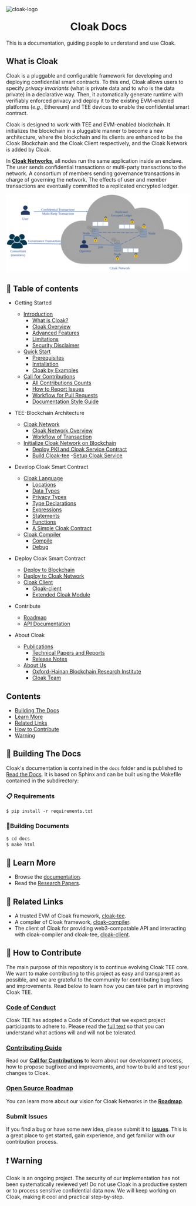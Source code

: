 <img  width="280" src="https://oxhainan-cloak-docs.readthedocs-hosted.com/en/latest/_static/logo.png" alt="cloak-logo" align="left">

<h1 align="center">
    <a>
    Cloak Docs
  </a>
</h1>

This is a documentation, guiding people to understand and use Cloak.

## What is Cloak

Cloak is a pluggable and configurable framework for developing and deploying confidential smart contracts. 
To this end, Cloak allows users to specify *privacy invariants*
(what is private data and to who is the data private) in a 
declarative way. Then, it automatically generate runtime with verifiably 
enforced privacy and deploy it to the existing EVM-enabled platforms 
(*e.g.*, Ethereum) and TEE devices to enable the confidential smart 
contract. 


Cloak is designed to work with TEE and EVM-enabled blockchain. 
It initializes the blockchain in a pluggable manner to become a new architecture, where the blockchain and its clients are enhanced to be the Cloak Blockchain and the Cloak Client respectively, and the Cloak Network is added by Cloak.

In [**Cloak Networks**][cloak-networks], all nodes run the same application inside an enclave.
The user sends confidential transactions or multi-party transactions to the network. 
A consortium of members sending governance transactions in charge of governing the network. 
The effects of user and member transactions are eventually committed to a replicated encrypted ledger.

![Clock Network](./docs/source/imgs/cloak-network.svg)

[cloak-networks]: https://oxhainan-cloak-docs.readthedocs-hosted.com/en/latest/tee-blockchain-architecture/cloak-network.html#cloak-network

## 📖 Table of contents

- Getting Started
    - [Introduction](https://oxhainan-cloak-docs.readthedocs-hosted.com/en/latest/started/introduction.html)
        - [What is Cloak?](https://oxhainan-cloak-docs.readthedocs-hosted.com/en/latest/started/introduction.html#what-is-cloak)
        - [Cloak Overview](https://oxhainan-cloak-docs.readthedocs-hosted.com/en/latest/started/introduction.html#cloak-overview)
        - [Advanced Features](https://oxhainan-cloak-docs.readthedocs-hosted.com/en/latest/started/introduction.html#advanced-features)
        - [Limitations](https://oxhainan-cloak-docs.readthedocs-hosted.com/en/latest/started/introduction.html#limitations)
        - [Security Disclaimer](https://oxhainan-cloak-docs.readthedocs-hosted.com/en/latest/started/introduction.html#security-disclaimer)
    - [Quick Start](https://oxhainan-cloak-docs.readthedocs-hosted.com/en/latest/started/quick-start.html)
        - [Prerequisites](https://oxhainan-cloak-docs.readthedocs-hosted.com/en/latest/started/quick-start.html#prerequisites)
        - [Installation](https://oxhainan-cloak-docs.readthedocs-hosted.com/en/latest/started/quick-start.html#installation)
        - [Cloak by Examples](https://oxhainan-cloak-docs.readthedocs-hosted.com/en/latest/started/quick-start.html#cloak-by-examples)
    - [Call for Contributions](https://oxhainan-cloak-docs.readthedocs-hosted.com/en/latest/started/contribute.html)
        - [All Contributions Counts](https://oxhainan-cloak-docs.readthedocs-hosted.com/en/latest/started/contribute.html#all-contributions-counts)
        - [How to Report Issues](https://oxhainan-cloak-docs.readthedocs-hosted.com/en/latest/started/contribute.html#how-to-report-issues)
        - [Workflow for Pull Requests](https://oxhainan-cloak-docs.readthedocs-hosted.com/en/latest/started/contribute.html#workflow-for-pull-requests)
        - [Documentation Style Guide](https://oxhainan-cloak-docs.readthedocs-hosted.com/en/latest/started/contribute.html#documentation-style-guide)

- TEE-Blockchain Architecture
    - [Cloak Network](https://oxhainan-cloak-docs.readthedocs-hosted.com/en/latest/tee-blockchain-architecture/cloak-network.html)
        - [Cloak Network Overview](https://oxhainan-cloak-docs.readthedocs-hosted.com/en/latest/tee-blockchain-architecture/cloak-network.html#cloak-network-overview)
        - [Workflow of Transaction](https://oxhainan-cloak-docs.readthedocs-hosted.com/en/latest/tee-blockchain-architecture/cloak-network.html#workflow-of-transaction)
    - [Initialize Cloak Network on Blockchain](https://oxhainan-cloak-docs.readthedocs-hosted.com/en/latest/tee-blockchain-architecture/initialize-cloak-network-on-blockchain.html)
        - [Deploy PKI and Cloak Service Contract](https://oxhainan-cloak-docs.readthedocs-hosted.com/en/latest/tee-blockchain-architecture/initialize-cloak-network-on-blockchain.html#deploy-pki-and-cloak-service-contract)
        - [Build Cloak-tee](https://oxhainan-cloak-docs.readthedocs-hosted.com/en/latest/tee-blockchain-architecture/initialize-cloak-network-on-blockchain.html#build-cloak-tee)
        -[Setup Cloak Service](https://oxhainan-cloak-docs.readthedocs-hosted.com/en/latest/tee-blockchain-architecture/initialize-cloak-network-on-blockchain.html#setup-cloak-service)

- Develop Cloak Smart Contract
    - [Cloak Language](https://oxhainan-cloak-docs.readthedocs-hosted.com/en/latest/develop-cloak-smart-contract/cloak-language.html)
        - [Locations](https://oxhainan-cloak-docs.readthedocs-hosted.com/en/latest/develop-cloak-smart-contract/cloak-language.html#locations)
        - [Data Types](https://oxhainan-cloak-docs.readthedocs-hosted.com/en/latest/develop-cloak-smart-contract/cloak-language.html#data-types)
        - [Privacy Types](https://oxhainan-cloak-docs.readthedocs-hosted.com/en/latest/develop-cloak-smart-contract/cloak-language.html#privacy-types)
        - [Type Declarations](https://oxhainan-cloak-docs.readthedocs-hosted.com/en/latest/develop-cloak-smart-contract/cloak-language.html#type-declarations)
        - [Expressions](https://oxhainan-cloak-docs.readthedocs-hosted.com/en/latest/develop-cloak-smart-contract/cloak-language.html#expressions)
        - [Statements](https://oxhainan-cloak-docs.readthedocs-hosted.com/en/latest/develop-cloak-smart-contract/cloak-language.html#statements)
        - [Functions](https://oxhainan-cloak-docs.readthedocs-hosted.com/en/latest/develop-cloak-smart-contract/cloak-language.html#functions)
        - [A Simple Cloak Contract](https://oxhainan-cloak-docs.readthedocs-hosted.com/en/latest/develop-cloak-smart-contract/cloak-language.html#a-simple-cloak-contract)
    - [Cloak Compiler](https://oxhainan-cloak-docs.readthedocs-hosted.com/en/latest/develop-cloak-smart-contract/compiler.html)
        - [Compile](https://oxhainan-cloak-docs.readthedocs-hosted.com/en/latest/develop-cloak-smart-contract/compiler.html#compile)
        - [Debug](https://oxhainan-cloak-docs.readthedocs-hosted.com/en/latest/develop-cloak-smart-contract/compiler.html#debug)

- Deploy Cloak Smart Contract
    - [Deploy to Blockchain](https://oxhainan-cloak-docs.readthedocs-hosted.com/en/latest/deploy-cloak-smart-contract/deploy.html)
    - [Deploy to Cloak Network](https://oxhainan-cloak-docs.readthedocs-hosted.com/en/latest/deploy-cloak-smart-contract/deploy.html#deploy-to-cloak-network)
    - [Cloak Client](https://oxhainan-cloak-docs.readthedocs-hosted.com/en/latest/deploy-cloak-smart-contract/deploy.html#cloak-client)
        - [Cloak-client](https://oxhainan-cloak-docs.readthedocs-hosted.com/en/latest/deploy-cloak-smart-contract/deploy.html#id1)
        - [Extended Cloak Module](https://oxhainan-cloak-docs.readthedocs-hosted.com/en/latest/deploy-cloak-smart-contract/deploy.html#extended-cloak-module)

- Contribute
    - [Roadmap](https://oxhainan-cloak-docs.readthedocs-hosted.com/en/latest/roadmap/index.html)
    - [API Documentation](https://oxhainan-cloak-docs.readthedocs-hosted.com/en/latest/apidoc/index.html)

- About Cloak
    - [Publications](https://oxhainan-cloak-docs.readthedocs-hosted.com/en/latest/publications/publications.html)
        - [Technical Papers and Reports](https://oxhainan-cloak-docs.readthedocs-hosted.com/en/latest/publications/publications.html#technical-papers-and-reports)
        - [Release Notes](https://oxhainan-cloak-docs.readthedocs-hosted.com/en/latest/publications/publications.html#release-notes)
    - [About Us](https://oxhainan-cloak-docs.readthedocs-hosted.com/en/latest/about.html)
        - [Oxford-Hainan Blockchain Research Institute](https://oxhainan-cloak-docs.readthedocs-hosted.com/en/latest/about.html#oxford-hainan-blockchain-research-institute)
        - [Cloak Team](https://oxhainan-cloak-docs.readthedocs-hosted.com/en/latest/about.html#cloak-team)

## Contents

- [Building The Docs](#-building-the-docs)
- [Learn More](#-learn-more)
- [Related Links](#-related-links)
- [How to Contribute](#-how-to-contribute)
- [Warning](#-warning)

## 🎉 Building The Docs

Cloak's documentation is contained in the `docs` folder and is published to [Read the Docs](https://oxhainan-cloak-docs.readthedocs-hosted.com/en/latest/#). It is based on Sphinx and can be built using the Makefile contained in the subdirectory:

### 📋 Requirements

```shell
$ pip install -r requirements.txt
```

### 🎉Building Documents

```shell
$ cd docs
$ make html
```

## 📖 Learn More

- Browse the [documentation](https://oxhainan-cloak-docs.readthedocs-hosted.com/en/latest/#).
- Read the [Research Papers](https://oxhainan-cloak-docs.readthedocs-hosted.com/en/latest/publications/publications.html).

## 📖 Related Links

- A trusted EVM of Cloak framework, [cloak-tee](https://github.com/OxHainan/cloak-tee).
- A compiler of Cloak framework, [cloak-compiler](https://github.com/OxHainan/cloak-compiler).
- The client of Cloak for providing web3-compatable API and interacting with cloak-compiler and cloak-tee, [cloak-client](https://github.com/OxHainan/cloak-client).

## 👏 How to Contribute

The main purpose of this repository is to continue evolving Cloak TEE core. We want to make contributing to this project as easy and transparent as possible, and we are grateful to the community for contributing bug fixes and improvements. 
Read below to learn how you can take part in improving Cloak TEE.

### [Code of Conduct][code]

Cloak TEE has adopted a Code of Conduct that we expect project participants to adhere to.
Please read the [full text][code] so that you can understand what actions will and will not be tolerated.

[code]: https://oxhainan-cloak-docs.readthedocs-hosted.com/en/latest/started/contribute.html#documentation-style-guide

### [Contributing Guide][contribute]

Read our [**Call for Contributions**][contribute] to learn about our development process, how to propose bugfixed and improvements, and how to build and test your changes to Cloak.

[contribute]: https://oxhainan-cloak-docs.readthedocs-hosted.com/en/latest/started/contribute.html#all-contributions-counts

### [Open Source Roadmap][roadmap]

You can learn more about our vision for Cloak Networks in the [**Roadmap**][roadmap].

[roadmap]: https://oxhainan-cloak-docs.readthedocs-hosted.com/en/latest/roadmap/index.html#roadmap

### Submit Issues

If you find a bug or have some new idea, please submit it to [**issues**][issues]. This is a great place to get started, gain experience,
and get familiar with our contribution process.

[issues]: https://github.com/OxHainan/cloak-tee/issues

## ❗️ Warning

Cloak is an ongoing project. The security of our implementation has not been systematically reviewed yet! Do not use Cloak in a productive system or to process sensitive confidential data now. We will keep working on Cloak, making it cool and practical step-by-step. 
